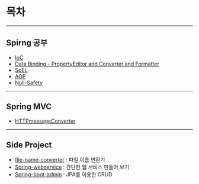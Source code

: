 # 목차
- - -   
## Spirng 공부
- [IoC](https://github.com/rldnddl87/Spring/tree/master/spring-ioc)
- [Data Binding - PropertyEditor and Converter and Formatter](https://github.com/rldnddl87/Spring/tree/master/spring-databinder)
- [SpEL](https://github.com/rldnddl87/Spring/tree/master/spring-el)
- [AOP](https://github.com/rldnddl87/Spring/tree/master/spring-aop)
- [Null-Safety](https://github.com/rldnddl87/Spring/tree/master/spring-null-safety)
- - -  
## Spring MVC
- [HTTPmessageConverter](https://github.com/rldnddl87/Spring/tree/master/spring-httpmessageconverter)
- - -
## Side Project
- [file-name-converter](https://github.com/rldnddl87/Spring/tree/master/file-name-converter) : 파일 이름 변환기
- [Spring-webservice](https://github.com/rldnddl87/Spring/tree/master/spring-webservice) : 간단한 웹 서비스 만들어 보기
- [Spring-boot-admin](https://github.com/rldnddl87/Spring/tree/master/spring-boot-admin) : JPA를 이용한 CRUD